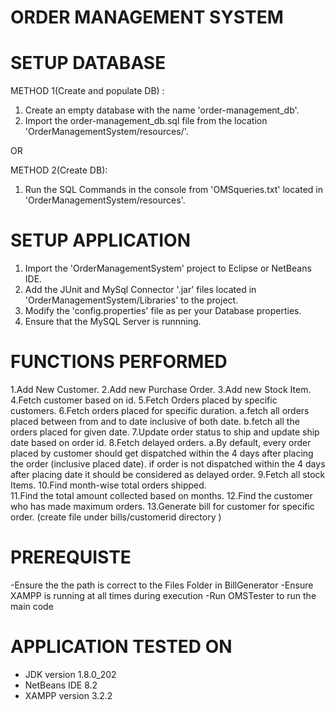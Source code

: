 # ORDER MANAGEMENT SYSTEM

# SETUP DATABASE

METHOD 1(Create and populate DB) :
1. Create an empty database with the name 'order-management_db'.
2. Import the order-management_db.sql file from the location 'OrderManagementSystem/resources/'.

OR

METHOD 2(Create DB):
1. Run the SQL Commands in the console from 'OMSqueries.txt' located in 'OrderManagementSystem/resources'.

# SETUP APPLICATION
1. Import the 'OrderManagementSystem' project to Eclipse or NetBeans IDE.
2. Add the JUnit and MySql Connector '.jar' files located in 'OrderManagementSystem/Libraries' to the project.
3. Modify the 'config.properties' file as per your Database properties.
4. Ensure that the MySQL Server is runnning.

# FUNCTIONS PERFORMED
1.Add New Customer.
2.Add new Purchase Order.
3.Add new Stock Item.
4.Fetch customer based on id.
5.Fetch Orders placed by specific customers.
6.Fetch orders placed for specific duration.
a.fetch all orders placed between from and to date inclusive of both date.
b.fetch all the orders placed for given date.
7.Update order status to ship and update ship date based on order id.
8.Fetch delayed orders. 
a.By default, every order placed by customer should get dispatched within the 4 days after placing the order (inclusive placed date). if order is not dispatched within the 4 days after placing date it should be considered as delayed order.
9.Fetch all stock Items.
10.Find month-wise total orders shipped.  
11.Find the total amount collected based on months.
12.Find the customer who has made maximum orders.
13.Generate bill for customer for specific order. (create file under bills/customerid directory )

# PREREQUISTE
-Ensure the the path is correct to the Files Folder in BillGenerator
-Ensure XAMPP is running at all times during execution
-Run OMSTester to run the main code

# APPLICATION TESTED ON
- JDK version 1.8.0_202
- NetBeans IDE 8.2
- XAMPP version 3.2.2
